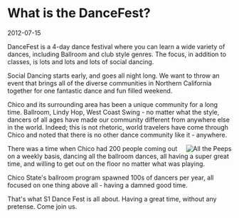 # What is the DanceFest?
2012-07-15

DanceFest is a 4-day dance festival where you can learn a wide variety of dances, including Ballroom and club style genres. The focus, in addition to classes, is lots and lots and lots of social dancing.  

Social Dancing starts early, and goes all night long. We want to throw an event that brings all of the diverse communities in Northern California together for one fantastic dance and fun filled weekend.  

Chico and its surrounding area has been a unique community for a long time.  Ballroom, Lindy Hop, West Coast Swing - no matter what the style, dancers of all ages have made our community different from anywhere else in the world.  Indeed; this is not rhetoric, world travelers have come through Chico and noted that there is no other dance community like it - anywhere.

<img src="/images/articles/what-is-dancefest/back-in-the-dizzle.jpg" style="float: right" title="All the Peeps" />
There was a time when Chico had 200 people coming out on a weekly basis, dancing all the ballroom dances, all having a super great time, and willing to get out on the floor no matter what was playing.

Chico State's ballroom program spawned 100s of dancers per year, all focused on one thing above all - having a damned good time.

That's what S1 Dance Fest is all about.  Having a great time, without any pretense.  Come join us.